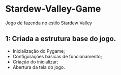 # Stardew-Valley-Game
Jogo de fazenda no estilo Stardew Valley

## 1: Criada a estrutura base do jogo.

- Inicialização do Pygame;
- Configurações básicas de funcionamento;
- Criação do inicializar;
- Abertura da tela do jogo.
